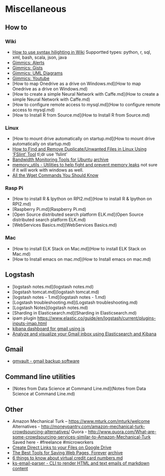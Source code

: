 # Miscellaneous


## How to 


### Wiki
- [How to use syntax hilighting in Wiki](http://dynalon.github.io/mdwiki/#!quickstart.md#Syntax_highlighting) Supportted types: python, r, sql, xml, bash, scala, json, java
- [Gimmics: Alerts](http://dynalon.github.io/mdwiki/#!gimmicks.md#Alerts)
- [Gimmics: Gists](http://dynalon.github.io/mdwiki/#!gimmicks.md#GitHub_Gists)
- [Gimmics: UML Diagrams](http://dynalon.github.io/mdwiki/#!gimmicks.md#UML_Diagrams_via_yUML.me)
- [Gimmics: Youtube](http://dynalon.github.io/mdwiki/#!gimmicks.md#Youtube)
- [How to map Onedrive as a drive on Windows.md](How to map Onedrive as a drive on Windows.md)
- [How to create a simple Neural Network with Caffe.md](How to create a simple Neural Network with Caffe.md)
- [How to configure remote access to mysql.md](How to configure remote access to mysql.md)
- [How to Install R from Source.md](How to Install R from Source.md)

### Linux 
- [How to mount drive automatically on startup.md](How to mount drive automatically on startup.md)
- [How to Find and Remove Duplicate/Unwanted Files in Linux Using ‘FSlint’ Tool](http://www.tecmint.com/fslint-find-and-remove-duplicate-unwanted-files-in-linux/) tl;dr use 'fslint'
- [Bandwidth Monitoring Tools for Ubuntu](http://www.ubuntugeek.com/bandwidth-monitoring-tools-for-ubuntu-users.md) [archive](http://archive.is/L5nkb)
- [memory_utils - Utilities to help fight and prevent memory leaks](https://github.com/jtushman/memory_utils/tree/5ed66173fdddb6de8df92e2eb252e97b83b23350#memory_utils) not sure if it will work with windows as well. 
- [All the Wget Commands You Should Know](http://www.labnol.org/software/wget-command-examples/28750/)



### Rasp Pi 
- [How to install R & Ipython on RPI2.md](How to install R & Ipython on RPI2.md)
- [Raspberry Pi.md](Raspberry Pi.md)
- [Open Source distributed search platform ELK.md](Open Source distributed search platform ELK.md)
- [WebServices Basics.md](WebServices Basics.md)

### Mac 
- [How to install ELK Stack on Mac.md](How to install ELK Stack on Mac.md)
- [How to Install emacs on mac.md](How to Install emacs on mac.md)


## Logstash
- [logstash notes.md](logstash notes.md)
- [logstash tomcat.md](logstash tomcat.md)
- [logstash notes - 1.md](logstash notes - 1.md)
- [Logstash troubleshooting.md](Logstash troubleshooting.md)
- [Logstash Notes](logstash notes.md)
- [Sharding in Elasticsearch.md](Sharding in Elasticsearch.md)
- ipam plugin https://www.elastic.co/guide/en/logstash/current/plugins-inputs-imap.html
- [kibana dashboard for gmail using js](https://gist.github.com/orweinberger/6d519fd5deaf59bed7dc#file-quickstart-js)
- [Analyze and visualize your Gmail inbox using Elasticsearch and Kibana](https://medium.com/@orweinberger/analyze-and-visualize-your-gmail-inbox-using-elasticsearch-and-kibana-88cb4e373c13#.q5fvd8fu6)

## Gmail 
- [gmvault - gmail backup software](https://github.com/gaubert/gmvault)


## Command line utilities 
- [Notes from Data Science at Command Line.md](Notes from Data Science at Command Line.md)

## Other

- Amazon Mechanical Turk – https://www.mturk.com/mturk/welcome
Alternatives - http://moneypantry.com/amazon-mechanical-turk-crowdsourcing-alternatives/
Quora - http://www.quora.com/What-are-some-crowdsourcing-services-similar-to-Amazon-Mechanical-Turk Saved here - #freelance #microworkers 
- [Create Direct Links to your Files on Google Drive](http://www.labnol.org/internet/direct-links-for-google-drive/28356/)
- [The Best Tools for Saving Web Pages, Forever](http://www.labnol.org/internet/archive-web-pages/20192/) [archive](http://archive.is/yUBKj)
- [6 things to know about virtual credit card numbers.md](http://www.creditcards.com/credit-card-news/virtual-disposable-one-time-credit_card-numbers-1273.php)
- [ks-email-parser - CLI to render HTML and text emails of markdown content](https://github.com/KeepSafe/ks-email-parser)

